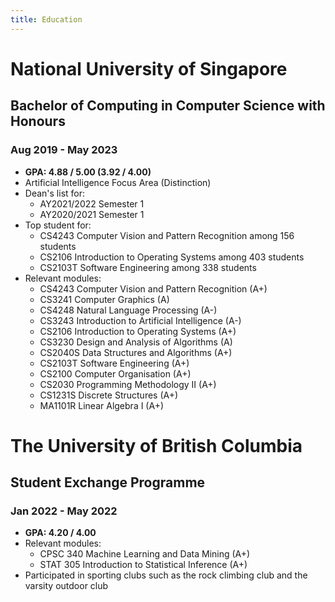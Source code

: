 ```yaml
---
title: Education
---
```


# National University of Singapore

## Bachelor of Computing in Computer Science with Honours

### Aug 2019 - May 2023

- **GPA: 4.88 / 5.00 (3.92 / 4.00)**
- Artificial Intelligence Focus Area (Distinction)
- Dean's list for:
	- AY2021/2022 Semester 1
	- AY2020/2021 Semester 1
- Top student for:
	- CS4243 Computer Vision and Pattern Recognition among 156 students
	- CS2106 Introduction to Operating Systems among 403 students
	- CS2103T Software Engineering among 338 students
- Relevant modules:
	- CS4243 Computer Vision and Pattern Recognition (A+)
	- CS3241 Computer Graphics (A)
	- CS4248 Natural Language Processing (A-)
	- CS3243 Introduction to Artificial Intelligence (A-)
	- CS2106 Introduction to Operating Systems (A+)
	- CS3230 Design and Analysis of Algorithms (A)
	- CS2040S Data Structures and Algorithms (A+)
	- CS2103T Software Engineering (A+)
	- CS2100 Computer Organisation (A+)
	- CS2030 Programming Methodology II (A+)
	- CS1231S Discrete Structures (A+)
	- MA1101R Linear Algebra I (A+)

# The University of British Columbia

## Student Exchange Programme

### Jan 2022 - May 2022

- **GPA: 4.20 / 4.00**
- Relevant modules:
	- CPSC 340 Machine Learning and Data Mining (A+)
	- STAT 305 Introduction to Statistical Inference (A+)
- Participated in sporting clubs such as the rock climbing club and the varsity outdoor club

